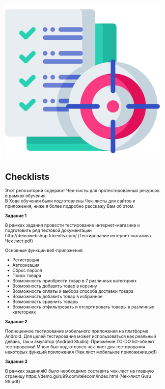 ![Header](https://github.com/RomanRRC/Checklists/blob/8df1f34d3e4a8b8a57fd673987dd210fae855ade/mood-board.png)
# Checklists
Этот репозиторий содержит Чек-листы для протестированных ресурсов в рамках обучения.
<br>В Ходе обучения были подготовлены Чек-листы для сайтов и приложения, ниже я более подробно расскажу Вам об этом.

<p><strong> Задание 1 </strong></p> 
В рамках задания провести тестирование интернет-магазина и подготовить ряд тестовой документации http://demowebshop.tricentis.com/  (Тестирование интернет-магазина Чек лист.pdf)

Основные функции веб-приложения:

- Регистрация
- Авторизация
- Сброс пароля
- Поиск товара
- Возможность приобрести товар в 7 различных категориях
- Возможность добавить товар в корзину
- Возможность оплаты и выбора способа доставки товара
- Возможность добавить товар в избранное
- Возможность сравнить товары
- Возможность отфильтровать и отсортировать товары в различных категориях

<p><strong> Задание 2 </strong></p> 
Полноценное тестирование мобильного приложения на платформе Android. Для целей тестирования может использоваться как реальный девайс, так и эмулятор (Android Studio). Приожение TO-DO list-объект тестирования! Мною был подготовлен чек-лист для тестирования некоторых функций приложения (Чек лист мобильное приложение.pdf)

<p><strong> Задание 3 </strong></p> 
В рамках заданияЮ было необходимо cоставить чек-лист на главную страницу https://demo.guru99.com/telecom/index.html (Чек-лист Guru 99.pdf)
